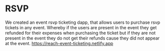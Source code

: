 # RSVP

We created an event rsvp ticketing dapp, that allows users to purchase rsvp tickets in any event. Whereby  if the users are present in the event they get refunded for their expenses when purchasing the ticket but if they are not present in the event they do not get their refunds cause they did not appear at the event.
https://reach-event-ticketing.netlify.app
